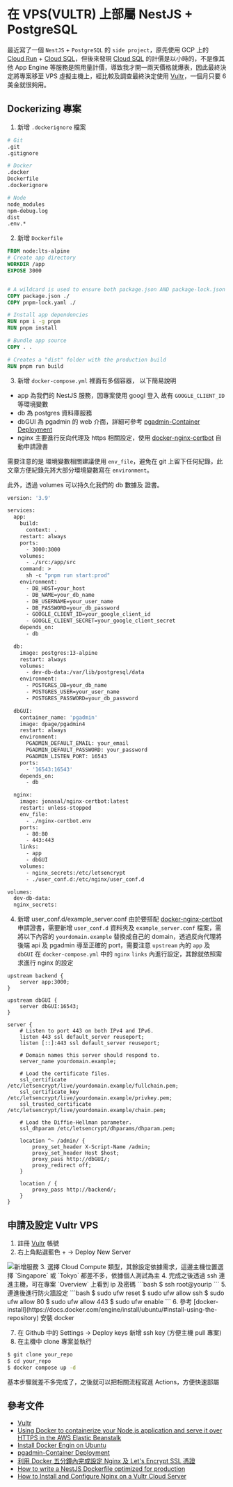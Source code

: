 # 在 VPS(VULTR) 上部屬 NestJS + PostgreSQL
最近寫了一個 `NestJS` + `PostgreSQL` 的 `side project`，原先使用 GCP 上的 [Cloud Run](https://cloud.google.com/run?hl=zh-tw) + [Cloud SQL](https://cloud.google.com/sql?hl=zh-tw)，但後來發現 [Cloud SQL](https://cloud.google.com/sql?hl=zh-tw) 的計價是以小時的，不是像其他 App Engine 等服務是照用量計價，導致我才開一兩天價格就爆表，因此最終決定將專案移至 VPS 虛擬主機上，經比較及調查最終決定使用 [Vultr](https://www.vultr.com/)，一個月只要 6 美金就很夠用。

## Dockerizing 專案
1. 新增 `.dockerignore` 檔案
```dockerfile
# Git
.git
.gitignore

# Docker
.docker
Dockerfile
.dockerignore

# Node
node_modules
npm-debug.log
dist
.env.*
```
2. 新增 `Dockerfile`
```dockerfile
FROM node:lts-alpine
# Create app directory
WORKDIR /app
EXPOSE 3000


# A wildcard is used to ensure both package.json AND package-lock.json are copied
COPY package.json ./
COPY pnpm-lock.yaml ./

# Install app dependencies
RUN npm i -g pnpm
RUN pnpm install

# Bundle app source
COPY . .

# Creates a "dist" folder with the production build
RUN pnpm run build
```

3. 新增 `docker-compose.yml`
裡面有多個容器， 以下簡易說明
- app 為我們的 NestJS 服務，因專案使用 googl 登入 故有 `GOOGLE_CLIENT_ID` 等環境變數
- db 為 postgres 資料庫服務
- dbGUI 為 pgadmin 的 web 介面，詳細可參考 [pgadmin-Container Deployment](https://www.pgadmin.org/docs/pgadmin4/latest/container_deployment.html#environment-variables)
- nginx 主要進行反向代理及 https 相關設定，使用 [docker-nginx-certbot](https://github.com/JonasAlfredsson/docker-nginx-certbot) 自動申請證書

需要注意的是 環境變數相關建議使用 `env_file`，避免在 git 上留下任何紀錄，此文章方便紀錄先將大部分環境變數寫在 `environment`。

此外，透過 volumes 可以持久化我們的 db 數據及 證書。
```dockerfile
version: '3.9'

services:
  app:
    build:
      context: .
    restart: always
    ports:
      - 3000:3000
    volumes:
      - ./src:/app/src
    command: >
      sh -c "pnpm run start:prod"
    environment:
      - DB_HOST=your_host
      - DB_NAME=your_db_name
      - DB_USERNAME=your_user_name
      - DB_PASSWORD=your_db_password
      - GOOGLE_CLIENT_ID=your_google_client_id
      - GOOGLE_CLIENT_SECRET=your_google_client_secret
    depends_on:
      - db

  db:
    image: postgres:13-alpine
    restart: always
    volumes:
      - dev-db-data:/var/lib/postgresql/data
    environment:
      - POSTGRES_DB=your_db_name
      - POSTGRES_USER=your_user_name
      - POSTGRES_PASSWORD=your_db_password

  dbGUI:
    container_name: 'pgadmin'
    image: dpage/pgadmin4
    restart: always
    environment:
      PGADMIN_DEFAULT_EMAIL: your_email
      PGADMIN_DEFAULT_PASSWORD: your_password
      PGADMIN_LISTEN_PORT: 16543
    ports:
      - '16543:16543'
    depends_on:
      - db

  nginx:
    image: jonasal/nginx-certbot:latest
    restart: unless-stopped
    env_file:
      - ./nginx-certbot.env
    ports:
      - 80:80
      - 443:443
    links:
      - app
      - dbGUI
    volumes:
      - nginx_secrets:/etc/letsencrypt
      - ./user_conf.d:/etc/nginx/user_conf.d

volumes:
  dev-db-data:
  nginx_secrets:

```

4. 新增 user_conf.d/example_server.conf
由於要搭配 [docker-nginx-certbot](https://github.com/JonasAlfredsson/docker-nginx-certbot) 申請證書，需要新增 `user_conf.d` 資料夾及 `example_server.conf` 檔案，需將以下內容的 `yourdomain.example` 替換成自己的 domain，透過反向代理將後端 api 及 pgadmin 導至正確的 port，需要注意 `upstream` 內的 `app` 及 `dbGUI` 在 `docker-compose.yml` 中的 `nginx` `links` 內進行設定，其餘就依照需求進行 nginx 的設定

```
upstream backend {
    server app:3000;
}

upstream dbGUI {
    server dbGUI:16543;
}

server {
    # Listen to port 443 on both IPv4 and IPv6.
    listen 443 ssl default_server reuseport;
    listen [::]:443 ssl default_server reuseport;

    # Domain names this server should respond to.
    server_name yourdomain.example;

    # Load the certificate files.
    ssl_certificate         /etc/letsencrypt/live/yourdomain.example/fullchain.pem;
    ssl_certificate_key     /etc/letsencrypt/live/yourdomain.example/privkey.pem;
    ssl_trusted_certificate /etc/letsencrypt/live/yourdomain.example/chain.pem;

    # Load the Diffie-Hellman parameter.
    ssl_dhparam /etc/letsencrypt/dhparams/dhparam.pem;

    location ^~ /admin/ {
        proxy_set_header X-Script-Name /admin;
        proxy_set_header Host $host;
        proxy_pass http://dbGUI/;
        proxy_redirect off;
    }

    location / {
        proxy_pass http://backend/;
    }
}

```

## 申請及設定 Vultr VPS
1. 註冊 [Vultr](https://www.vultr.com/) 帳號
2. 右上角點選藍色 + -> Deploy New Server
<img src="/images/web services/2.vultr.png" alt="新增服務" />
3. 選擇 Cloud Compute 類型，其餘設定依據需求，這邊主機位置選擇 `Singapore` 或 `Tokyo` 都差不多，依據個人測試為主
4. 完成之後透過 ssh 連進主機，可在專案 `Overview` 上看到 ip 及密碼
```bash
$ ssh root@yourip
```
5. 連進後進行防火牆設定
```bash
$ sudo ufw reset
$ sudo ufw allow ssh
$ sudo ufw allow 80
$ sudo ufw allow 443
$ sudo ufw enable
```
6. 參考 [docker-install](https://docs.docker.com/engine/install/ubuntu/#install-using-the-repository) 安裝 docker

7. 在 Github 中的 Settings -> Deploy keys 新增 ssh key (方便主機 pull 專案)
8. 在主機中 clone 專案並執行
```bash
$ git clone your_repo
$ cd your_repo
$ docker compose up -d
```

基本步驟就差不多完成了，之後就可以把相關流程寫進 Actions，方便快速部屬

## 參考文件

- [Vultr](https://www.vultr.com/)
- [Using Docker to containerize your Node.js application and serve it over HTTPS in the AWS Elastic Beanstalk](https://efraim-rodrigues.medium.com/using-docker-to-containerize-your-node-js-aefcd1ecd37d)
- [Install Docker Engin on Ubuntu](https://docs.docker.com/engine/install/ubuntu/#install-using-the-repository)
- [pgadmin-Container Deployment](https://www.pgadmin.org/docs/pgadmin4/latest/container_deployment.html)
- [利用 Docker 五分鐘內完成設定 Nginx 及 Let's Encrypt SSL 憑證](https://www.rickjiang.dev/blog/nginx-and-lets-encrypt-with-docker)
- [How to write a NestJS Dockerfile optimized for production](https://www.tomray.dev/nestjs-docker-production)
- [How to Install and Configure Nginx on a Vultr Cloud Server](https://www.vultr.com/docs/how-to-install-and-configure-nginx-on-a-vultr-cloud-server/)
